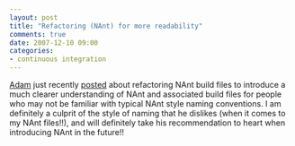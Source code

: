 ```yaml
---
layout: post
title: "Refactoring (NAnt) for more readability"
comments: true
date: 2007-12-10 09:00
categories:
- continuous integration
---
```

[Adam](http://blog.streamlinelogic.ca/) just recently [posted](http://blog.streamlinelogic.ca/2007/12/cryptic-nant-scripts.html) about refactoring NAnt build files to introduce a much clearer understanding of NAnt and associated build files for people who may not be familiar with typical NAnt style naming conventions. I am definitely a culprit of the style of naming that he dislikes (when it comes to my NAnt files!!), and will definitely take his recommendation to heart when introducing NAnt in the future!!




